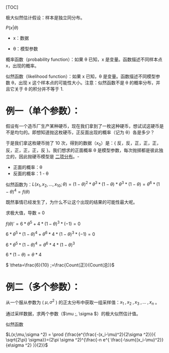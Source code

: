 [TOC]

极大似然估计假设：样本是独立同分布。

$P(x|θ)$

- x：数据

- θ：模型参数

概率函数（probability function）：如果 θ 已知，x 是变量。函数描述不同样本点 x，出现的概率。

似然函数（likelihood function）：如果 x 已知，θ 是变量。函数描述不同模型参数 θ，出现 x 这个样本点的可能性大小。注意：似然函数不是 θ 的概率分布，并且它关于 θ 的积分并不等于 1.



# 例一（单个参数）：

假设有一个造币厂生产某种硬币，现在我们拿到了一枚这种硬币，想试试这硬币是不是均匀的。即想知道抛这枚硬币，正反面出现的概率（记为 θ）各是多少？

于是我们拿这枚硬币抛了 10 次，得到的数据（$x_0$）是：{ 反，反，正，正，正，反，正，正，正，反 }。我们想求的正面概率 θ 是模型参数，每次抛掷都是彼此独立的，因此抛硬币模型是 [二项分布](https://en.wikipedia.org/wiki/Binomial_distribution)。- 

- 正面的概率：θ
- 反面的概率：1 - θ

似然函数为：$L(x_1,x_2,...,x_10;\theta) = (1-\theta)^2*\theta^3*(1-\theta)*\theta^3*(1-\theta)=\theta^6*(1-\theta)^4=f(\theta)$



既然事情已经发生了，为什么不让这个出现的结果的可能性最大呢。

求极大值，导数 = 0

$f(\theta)' = 6*\theta^5+4*(1-\theta)^3*(-1) = 0$

$6*\theta^5*(1-\theta)^4+\theta^6*4*(1-\theta)^3*(-1) = 0$

$6*\theta^5*(1-\theta)^4=\theta^6*4*(1-\theta)^3$

$6*(1-\theta)=\theta*4$

$ \theta=\frac{6}{10} \;=\frac{Count(正)}{Count(总)}$



# 例二（多个参数）：

从一个服从参数为 ( $\mu ,\sigma ^2$ ) 的正太分布中获取一组采样值：$x_1\;,x_2\;,x_3\;,...\;,x_n$ 。

通过采样数据，求两个参数（$\mu \;, \sigma $）的极大似然估计值。



似然函数

$L(x;\mu,\sigma ^2) = \prod {\frac{e^{\frac{-(x_i-\mu)^2}{2\sigma ^2}}}{ \sqrt{2\pi} \sigma}}=(2\pi \sigma ^2)^{\frac{-n e^{ \frac{-\sum{(x_i-\mu)^2}}{e\sigma ^2} }}{2}}$

